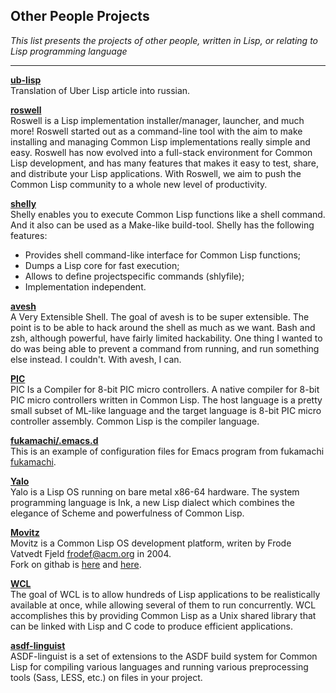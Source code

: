 **Other People Projects**
----------

*This list presents the projects of other people, written in Lisp, or relating to Lisp programming language*

----------


<b>[ub-lisp](https://github.com/filonenko-mikhail/ub-lisp)</b><br>
Translation of Uber Lisp article into russian.


<b>[roswell](https://github.com/roswell/roswell)</b><br>
Roswell is a Lisp implementation installer/manager, launcher, and much more!
Roswell started out as a command-line tool with the aim to make installing and managing Common Lisp implementations really simple and easy.
Roswell has now evolved into a full-stack environment for Common Lisp development, and has many features that makes it easy to test, share, and distribute your Lisp applications. With Roswell, we aim to push the Common Lisp community to a whole new level of productivity.


<b>[shelly](https://github.com/fukamachi/shelly)</b><br>
Shelly enables you to execute Common Lisp functions like a shell command. And it also can be used as a Make-like build-tool.
Shelly has the following features:
 - Provides shell command-like interface for Common Lisp functions;
 - Dumps a Lisp core for fast execution;
 - Allows to define projectspecific commands (shlyfile);
 - Implementation independent.


<b>[avesh](https://gitlab.com/ralt/avesh)</b><br>
A Very Extensible Shell.
The goal of avesh is to be super extensible. The point is to be able to hack around the shell as much as we want.
Bash and zsh, although powerful, have fairly limited hackability. One thing I wanted to do was being able to prevent a command from running, and run something else instead. I couldn't. With avesh, I can.


<b>[PIC](https://github.com/takagi/pic)</b><br>
PIC Is a Compiler for 8-bit PIC micro controllers.
A native compiler for 8-bit PIC micro controllers written in Common Lisp. The host language is a pretty small subset of ML-like language and the target language is 8-bit PIC micro controller assembly. Common Lisp is the compiler language.


<b>[fukamachi/.emacs.d](https://github.com/fukamachi/.emacs.d)</b><br>
This is an example of configuration files for Emacs program from fukamachi [fukamachi](https://github.com/fukamachi).


<b>[Yalo](https://github.com/whily/yalo)</b><br>
Yalo is a Lisp OS running on bare metal x86-64 hardware. The system programming language is Ink, a new Lisp dialect which combines the elegance of Scheme and powerfulness of Common Lisp.


<b>[Movitz](https://common-lisp.net/project/movitz/movitz.html)</b><br>
Movitz is a Common Lisp OS development platform, writen by Frode Vatvedt Fjeld <frodef@acm.org> in 2004.<br>
Fork on githab is [here](https://github.com/dym/movitz) and [here](https://github.com/grepz/Movitz).

<b>[WCL](https://github.com/wadehennessey/wcl)</b><br>
The goal of WCL is to allow hundreds of Lisp applications to be realistically available at once, while allowing several of them to run concurrently.  WCL accomplishes this by providing Common Lisp as a Unix shared library that can be linked with Lisp and C code to produce efficient applications.

<b>[asdf-linguist](https://github.com/eudoxia0/asdf-linguist)</b><br>
ASDF-linguist is a set of extensions to the ASDF build system for Common Lisp for compiling various languages and running various preprocessing tools (Sass, LESS, etc.) on files in your project.
